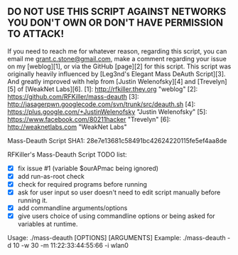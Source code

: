 DO NOT USE THIS SCRIPT AGAINST NETWORKS YOU DON'T OWN OR DON'T HAVE PERMISSION TO ATTACK!
-----------------------------------------------------------------------------------------

If you need to reach me for whatever reason, regarding this script, you can email me <grant.c.stone@gmail.com>, make a comment regarding your issue on my [weblog][1], or via the GitHub [page][2] for this script. This script was originally heavily influenced by [Leg3nd's Elegant Mass DeAuth Script][3]. And greatly improved with help from [Justin Welenofsky][4] and [Trevelyn][5] of [WeakNet Labs][6].
[1]: http://rfkiller.they.org "weblog"
[2]: https://github.com/RFKiller/mass-deauth
[3]: http://jasagerpwn.googlecode.com/svn/trunk/src/deauth.sh
[4]: https://plus.google.com/+JustinWelenofsky "Justin Welenofsky"
[5]: https://www.facebook.com/80211hacker "Trevelyn"
[6]: http://weaknetlabs.com "WeakNet Labs"

Mass-Deauth Script SHA1: 28e7e13681c58491bc42624220115fe5ef4aa8de

RFKiller's Mass-Deauth Script TODO list:
- [x] fix issue #1 (variable $ourAPmac being ignored)
- [x] add run-as-root check
- [x] check for required programs before running
- [x] ask for user input so user doesn't need to edit script manually before running it.
- [x] add commandline arguments/options
- [x] give users choice of using commandline options or being asked for variables at runtime.

Usage: ./mass-deauth [OPTIONS] [ARGUMENTS]
Example: ./mass-deauth -d 10 -w 30 -m 11:22:33:44:55:66 -i wlan0